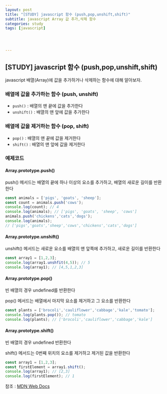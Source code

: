 ```yaml
---
layout: post
title: "[STUDY] javascript 함수 (push,pop,unshift,shift)"
subtitle: javascript Array 값 추가,삭제 함수
categories: study
tags: [javascript]




---
```




## [STUDY] javascript 함수 (push,pop,unshift,shift)

javascript 배열(Array)에 값을 추가하거나 삭제하는 함수에 대해 알아보자.

### 배열에 값을 추가하는 함수 (push, unshift)

- `push()` : 배열의 맨 끝에 값을 추가한다
- `unshift()` : 배열의 맨 앞에 값을 추가한다

### 배열에 값을 제거하는 함수 (pop, shift)

- `pop()` : 배열의 맨 끝에 값을 제거한다
- `shift()` : 배열의 맨 앞에 값을 제거한다

### 예제코드

#### Array.prototype.push()

push() 메서드는 배열의 끝에 하나 이상의 요소를 추가하고, 배열의 새로운 길이를 반환한다

```javascript
const animals = ['pigs', 'goats', 'sheep'];
const count = animals.push('cows');
console.log(count); // 4
console.log(animals); // ['pigs', 'goats', 'sheep', 'cows']
animals.push('chickens','cats','dogs');
console.log(animals);
// ['pigs','goats','sheep','cows','chickens','cats','dogs']
```

#### Array.prototype.unshift()

unshift() 메서드는 새로운 요소를 배열의 맨 앞쪽에 추가하고, 새로운 길이를 반환한다

```javascript
const array1 = [1,2,3];
console.log(array1.unshfit(4,5)); // 5
console.log(array1); // [4,5,1,2,3]
```

#### Array.prototype.pop()

빈 배열의 경우 undefined를 반환한다

pop() 메서드는 배열에서 마지막 요소를 제거하고 그 요소를 반환한다

```javascript
const plants = ['brocoli','cauliflower','cabbage','kale','tomato'];
console.log(plants.pop()); // tomato
console.log(plants); // ['brocoli','cauliflower','cabbage','kale']
```

#### Array.prototype.shift()

빈 배열의 경우 undefined 반환한다

shift() 메서드는 0번째 위치의 요소를 제거하고 제거된 값을 반환한다

```javascript
const array1 = [1,2,3];
const firstElement = array1.shift();
console.log(array1); // [2,3]
console.log(firstElement); // 1
```

참조 : [MDN Web Docs](https://developer.mozilla.org/)